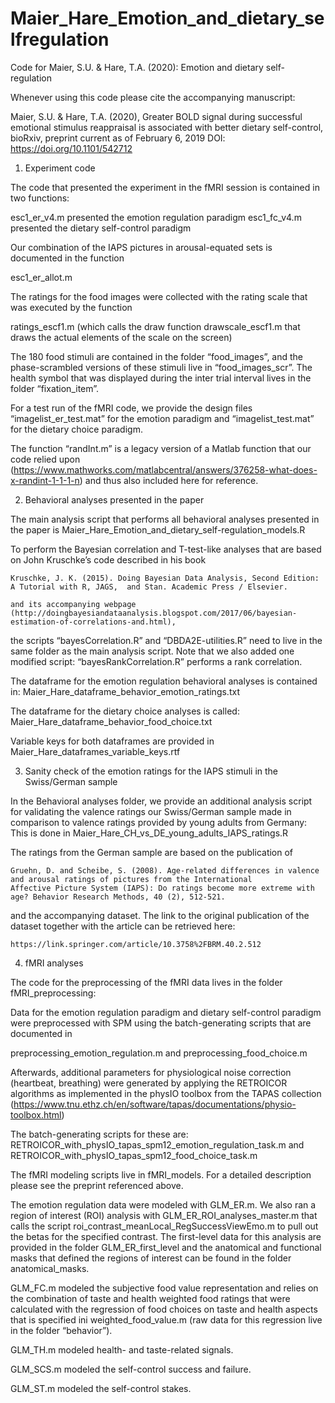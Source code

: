 # Maier_Hare_Emotion_and_dietary_selfregulation
Code for Maier, S.U. & Hare, T.A. (2020): Emotion and dietary self-regulation



Whenever using this code please cite the accompanying manuscript:

Maier, S.U. &amp; Hare, T.A. (2020), Greater BOLD signal during successful emotional stimulus reappraisal 
is associated with better dietary self-control, bioRxiv, preprint current as of February 6, 2019
DOI: https://doi.org/10.1101/542712



1) Experiment code

The code that presented the experiment in the fMRI session is contained in two functions:

esc1_er_v4.m presented the emotion regulation paradigm
esc1_fc_v4.m presented the dietary self-control paradigm

Our combination of the IAPS pictures in arousal-equated sets is documented in the function

esc1_er_allot.m

The ratings for the food images were collected with the rating scale that was executed by the function

ratings_escf1.m 
(which calls the draw function drawscale_escf1.m that draws the actual elements of the scale on the screen)

The 180 food stimuli are contained in the folder “food_images”, and the phase-scrambled versions 
of these stimuli live in “food_images_scr”. The health symbol that was displayed during the inter trial interval 
lives in the folder “fixation_item”.

For a test run of the fMRI code, we provide the design files “imagelist_er_test.mat” for the emotion paradigm 
and “imagelist_test.mat” for the dietary choice paradigm.

The function “randInt.m” is a legacy version of a Matlab function that our code relied upon 
(https://www.mathworks.com/matlabcentral/answers/376258-what-does-x-randint-1-1-1-n) 
and thus also included here for reference.


2) Behavioral analyses presented in the paper

The main analysis script that performs all behavioral analyses presented in the paper is
Maier_Hare_Emotion_and_dietary_self-regulation_models.R

To perform the Bayesian correlation and T-test-like analyses that are based on John Kruschke’s code 
described in his book

	Kruschke, J. K. (2015). Doing Bayesian Data Analysis, Second Edition: A Tutorial with R, JAGS, 	and Stan. Academic Press / Elsevier.

	and its accompanying webpage (http://doingbayesiandataanalysis.blogspot.com/2017/06/bayesian-estimation-of-correlations-and.html), 

the scripts “bayesCorrelation.R” and “DBDA2E-utilities.R” need to live in the same folder as the main analysis script. 
Note that we also added one modified script: “bayesRankCorrelation.R” performs a rank correlation.

The dataframe for the emotion regulation behavioral analyses is contained in:
Maier_Hare_dataframe_behavior_emotion_ratings.txt

The dataframe for the dietary choice analyses is called:
Maier_Hare_dataframe_behavior_food_choice.txt

Variable keys for both dataframes are provided in
Maier_Hare_dataframes_variable_keys.rtf


3) Sanity check of the emotion ratings for the IAPS stimuli in the Swiss/German sample

In the Behavioral analyses folder, we provide an additional analysis script for validating 
the valence ratings our Swiss/German sample made in comparison to valence ratings provided 
by young adults from Germany: This is done in Maier_Hare_CH_vs_DE_young_adults_IAPS_ratings.R 

The ratings from the German sample are based on the publication of 

	Gruehn, D. and Scheibe, S. (2008). Age-related differences in valence and arousal ratings of pictures from the International 		Affective Picture System (IAPS): Do ratings become more extreme with age? Behavior Research Methods, 40 (2), 512-521.

and the accompanying dataset. The link to the original publication of the dataset together 
with the article can be retrieved here:

	https://link.springer.com/article/10.3758%2FBRM.40.2.512
	

4) fMRI analyses

The code for the preprocessing of the fMRI data lives in the folder fMRI_preprocessing:

Data for the emotion regulation paradigm and dietary self-control paradigm were preprocessed 
with SPM using the batch-generating scripts that are documented in 

preprocessing_emotion_regulation.m 
and 
preprocessing_food_choice.m

Afterwards, additional parameters for physiological noise correction (heartbeat, breathing) 
were generated by applying the RETROICOR algorithms as implemented in the physIO toolbox 
from the TAPAS collection (https://www.tnu.ethz.ch/en/software/tapas/documentations/physio-toolbox.html)

The batch-generating scripts for these are: 
RETROICOR_with_physIO_tapas_spm12_emotion_regulation_task.m 
and 
RETROICOR_with_physIO_tapas_spm12_food_choice_task.m


The fMRI modeling scripts live in fMRI_models. For a detailed description please see the preprint referenced above.

The emotion regulation data were modeled with GLM_ER.m. We also ran a region of interest (ROI) analysis 
with GLM_ER_ROI_analyses_master.m that calls the script roi_contrast_meanLocal_RegSuccessViewEmo.m 
to pull out the betas for the specified contrast. The first-level data for this analysis are provided in 
the folder GLM_ER_first_level and the anatomical and functional masks that defined the regions of interest 
can be found in the folder anatomical_masks.

GLM_FC.m modeled the subjective food value representation and relies on the combination of 
taste and health weighted food ratings that were calculated with the regression of food choices 
on taste and health aspects that is specified ini weighted_food_value.m 
(raw data for this regression live in the folder “behavior”).

GLM_TH.m modeled health- and taste-related signals.

GLM_SCS.m modeled the self-control success and failure.

GLM_ST.m modeled the self-control stakes.
